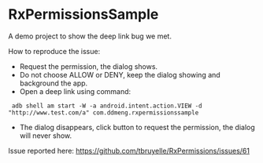# RxPermissionsSample
A demo project to show the deep link bug we met.


How to reproduce the issue:
- Request the permission, the dialog shows.
- Do not choose ALLOW or DENY, keep the dialog showing and background the app.
- Open a deep link using command:
```
 adb shell am start -W -a android.intent.action.VIEW -d "http://www.test.com/a" com.ddmeng.rxpermissionssample
```

- The dialog disappears, click button to request the permission, the dialog will never show.



Issue reported here:
https://github.com/tbruyelle/RxPermissions/issues/61




